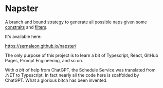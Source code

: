 # Napster

A branch and bound strategy to generate all possible naps given some [constraits](src/schedule/application/defaultConfig.ts) and [filters](src/components/Search.tsx).

It's available here:

https://sernaleon.github.io/napster/


The only purpose of this project is to learn a bit of Typescript, React, GitHub Pages, Prompt Engineering, and so on. 

With _a bit_ of help from ChatGPT, the Schedule Service was translated from .NET to Typescript. 
In fact nearly all the code here is scaffolded by ChatGPT.
What a glorious bitch has been invented.
